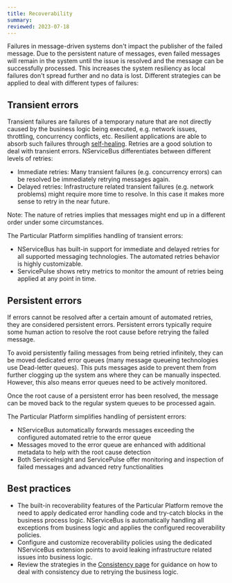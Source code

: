 ```yaml
---
title: Recoverability
summary:
reviewed: 2023-07-18
---
```


Failures in message-driven systems don't impact the publisher of the failed message. Due to the persistent nature of messages, even failed messages will remain in the system until the issue is resolved and the message can be successfully processed. This increases the system resiliency as local failures don't spread further and no data is lost. Different strategies can be applied to deal with different types of failures:

## Transient errors

Transient failures are failures of a temporary nature that are not directly caused by the business logic being executed, e.g. network issues, throttling, concurrency conflicts, etc. Resilient applications are able to absorb such failures through [self-healing](https://learn.microsoft.com/en-us/azure/architecture/guide/design-principles/self-healing). Retries are a good solution to deal with transient errors. NServiceBus differentiates between different levels of retries:

- Immediate retries: Many transient failures (e.g. concurrency errors) can be resolved be immediately retrying messages again.
- Delayed retries: Infrastructure related transient failures (e.g. network problems) might require more time to resolve. In this case it makes more sense to retry in the near future.

Note: The nature of retries implies that messages might end up in a different order under some circumstances.

The Particular Platform simplifies handling of transient errors:
- NServiceBus has built-in support for immediate and delayed retries for all supported messaging technologies. The automated retries behavior is highly customizable.
- ServicePulse shows retry metrics to monitor the amount of retries being applied at any point in time.

## Persistent errors

If errors cannot be resolved after a certain amount of automated retries, they are considered persistent errors. Persistent errors typically require some human action to resolve the root cause before retrying the failed message.

To avoid persistently failing messages from being retried infinitely, they can be moved dedicated error queues (many message queueing technologies use Dead-letter queues). This puts messages aside to prevent them from further clogging up the system ans where they can be manually inspected. However, this also means error queues need to be actively monitored.

Once the root cause of a persistent error has been resolved, the message can be moved back to the regular system queues to be processed again.

The Particular Platform simplifies handling of persistent errors:
- NServiceBus automatically forwards messages exceeding the configured automated retrie to the error queue
- Messages moved to the error queue are enhanced with additional metadata to help with the root cause detection
- Both ServiceInsight and ServicePulse offer monitoring and inspection of failed messages and advanced retry functionalities

## Best practices

- The built-in recoverability features of the Particular Platform remove the need to apply dedicated error handling code and try-catch blocks in the business process logic. NServiceBus is automatically handling all exceptions from business logic and applies the configured recoverability policies.
- Configure and customize recoverability policies using the dedicated NServiceBus extension points to avoid leaking infrastructure related issues into business logic.
- Review the strategies in the [Consistency page](/architecture/consistency.md) for guidance on how to deal with consistency due to retrying the business logic.